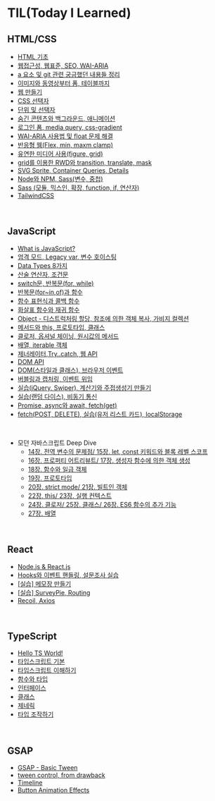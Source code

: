 # TIL(Today I Learned)

## HTML/CSS

- [HTML 기초](/HTML_CSS/240425.md)
- [웹접근성, 웹표준, SEO, WAI-ARIA](/HTML_CSS/240426.md)
- [a 요소 및 git 관련 궁금했던 내용들 정리](/HTML_CSS/240429.md)
- [이미지와 동영상부터 폼, 테이블까지](/HTML_CSS/240430.md)
- [웹 만들기](/HTML_CSS/240502.md)
- [CSS 선택자](/HTML_CSS/240503.md)
- [단위 및 선택자](/HTML_CSS/240507.md)
- [숨긴 콘텐츠와 백그라운드, 애니메이션](/HTML_CSS/240508.md)
- [로그인 폼, media query, css-gradient](/HTML_CSS/240509.md)
- [WAI-ARIA 사용법 및 float 문제 해결](/HTML_CSS/240510.md)
- [반응형 웸(Flex, min, maxm clamp)](/HTML_CSS/240513.md)
- [유연한 미디어 사용(figure, grid)](/HTML_CSS/240514.md)
- [grid를 이용한 RWD와 transition, translate, mask](/HTML_CSS/240516.md)
- [SVG Sprite, Container Queries, Details](/HTML_CSS/240517.md)
- [Node와 NPM, Sass(변수, 중첩)](/HTML_CSS/240520.md)
- [Sass (모듈, 믹스인, 확장, function, if, 연산자)](/HTML_CSS/240521.md)
- [TailwindCSS](/HTML_CSS/240522.md)

<br>

## JavaScript

- [What is JavaScript?](/JavaScript/240528.md)
- [엄격 모드, Legacy var, 변수 호이스팅](/JavaScript/240529.md)
- [Data Types 8가지](/JavaScript/240530.md)
- [산술 연산자, 조건문](/JavaScript/240531.md)
- [switch문, 반복문(for, while)](/JavaScript/240603.md)
- [반복문(for~in,of)과 함수](/JavaScript/240604.md)
- [함수 표현식과 콜백 함수](/JavaScript/240605.md)
- [화살표 함수와 재귀 함수](/JavaScript/240607.md)
- [Object - 디스트럭처링 할당, 참조에 의한 객체 복사, 가비지 컬렉션](/JavaScript/240610.md)
- [메서드와 this, 프로토타입, 클래스](/JavaScript/240611.md)
- [클로저, 옵셔널 체이닝, 원시값의 메서드](/JavaScript/240612.md)
- [배열, iterable 객체](/JavaScript/240613.md)
- [제너레이터,Try..catch, 웹 API](/JavaScript/240617.md)
- [DOM API](/JavaScript/240618.md)
- [DOM(스타일과 클래스), 브라우저 이벤트](/JavaScript/240619.md)
- [버블링과 캡처링, 이벤트 위임](/JavaScript/240620.md)
- [실습(jQuery, Swiper), 계산기와 주접생성기 만들기](/JavaScript/240624.md)
- [실습(랜덤 다이스), 비동기 통신](/JavaScript/240625.md)
- [Promise, async와 await, fetch(get)](/JavaScript/240626.md)
- [fetch(POST, DELETE), 실습(유저 리스트 카드), localStorage](/JavaScript/240627.md)

<br>

- 모던 자바스크립트 Deep Dive
  - [14장. 전역 변수의 문제점/ 15장. let, const 키워드와 블록 레벨 스코프](/JavaScript/JSDD/chapter-14-15.md)
  - [16장. 프로퍼티 어트리뷰트/ 17장. 생성자 함수에 의한 객체 생성](/JavaScript/JSDD/chapter-16-17.md)
  - [18장. 함수와 일급 객체](/JavaScript/JSDD/chapter-18.md)
  - [19장. 프로토타입](/JavaScript/JSDD/chapter-19.md)
  - [20장. strict mode/ 21장. 빌트인 객체](/JavaScript/JSDD/chapter-20-21.md)
  - [22장. this/ 23장. 실행 컨텍스트](/JavaScript/JSDD/chapter-22-23.md)
  - [24장. 클로저/ 25장. 클래스/ 26장. ES6 함수의 추가 기능](/JavaScript/JSDD/chapter-24-26.md)
  - [27장. 배열](/JavaScript/JSDD/chapter-27.md)

<br>

## React

- [Node.js & React.js](/React/React01.md)
- [Hooks와 이벤트 핸들링, 설문조사 실습](/React/React02.md)
- [[실습] 메모장 만들기](/React/React03.md)
- [[실습] SurveyPie, Routing](/React/React04.md)
- [Recoil, Axios](/React/React05.md)

<br>

## TypeScript

- [Hello TS World!](/TypeScript/ts01.md)
- [타입스크립트 기본](/TypeScript/ts02.md)
- [타입스크립트 이해하기](/TypeScript/ts03.md)
- [함수와 타입](/TypeScript/ts04.md)
- [인터페이스](/TypeScript/ts05.md)
- [클래스](/TypeScript/ts06.md)
- [제네릭](/TypeScript/ts07.md)
- [타입 조작하기](/TypeScript/ts08.md)

<br>

## GSAP

- [GSAP - Basic Tween](/GSAP/gsap01.md)
- [tween control, from drawback](/GSAP/gsap02.md)
- [Timeline](/GSAP/gsap03.md)
- [Button Animation Effects](/GSAP/gsap04.md)

